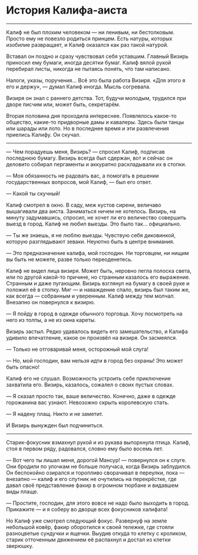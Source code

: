 # История Калифа-аиста

* * *

Калиф не был плохим человеком — ни ленивым, ни бестолковым. Просто ему не повезло родиться принцем. Есть натуры, которых изобилие развращает, и Калиф оказался как раз такой натурой.

Вставал он поздно и сразу чувствовал себя уставшим. Главный Визирь приносил ему бумаги, иногда десятки бумаг. Калиф вялой рукой перебирал листы, никогда не пытаясь понять, что там написано.

Налоги, указы, поручения... Всё это была работа Визиря. «Для этого я его и держу», — думал Калиф иногда. Мысль согревала.

Визиря он знал с раннего детства. Тот, будучи молодым, трудился при дворе писчим или, может быть, секретарём.

Вторая половина дня проходила интереснее. Появлялось какое-то общество, какие-то придворные дамы и кавалеры. Здесь были танцы или шарады или лото. Но в последнее время и эти развлечения приелись Калифу. Он скучал.

* * *

— Чем порадуешь меня, Визирь? — спросил Калиф, подписав последнюю бумагу. Визирь всегда был сдержан, вот и сейчас он деловито собирал пергаменты и аккуратно раскладывали их в стопки.

— Моя обязанность не радовать вас, а помогать в решении государственных вопросов, мой Калиф, — был его ответ.

— Какой ты скучный!

Калиф смотрел в окно. В саду, меж кустов сирени, величаво вышагивали два аиста. Заниматься ничем не хотелось. Визирь, на минуту задумавшись, спросил, не хочет ли его величество совершить выезд в город. Калиф не любил выезды. Это было так... официально.

— Ты же знаешь, я не люблю выезды. Чувствую себя диковинкой, которую разглядывают зеваки. Неуютно быть в центре внимания.

— Это предназначение калифа, мой господин. Ни торговцем, ни нищим вы быть не можете, разве только переоденетесь.

Калиф не видел лица визиря. Может быть, неровно легла полоска света, или по другой какой-то причине, но странным казалось его выражение. Странным и даже пугающим. Визирь взглянул на бумагу в своей руке и положил её в стопку. Миг — и наваждение спало, визирь был таким же, как всегда — собранным и уверенным. Калиф между тем молчал. Внезапно он повернулся к визирю.

— Я пойду в город в одежде обычного торговца. Хочу посмотреть на него из толпы, а не из окна кареты.

Визирь застыл. Редко удавалось видеть его замешательство, и Калифа удивило впечатление, какое он произвёл на визиря. Он засмеялся.

— Только не отговаривай меня, осторожный мой слуга!

— Но, мой господин, вам нельзя идти в город без охраны! Это может быть опасно!

Калиф его не слушал. Возможность устроить себе приключение захватила его. Визирь, казалось, сожалел о своих пустых словах.

— Я сказал просто так, ваше величество. Конечно, даже в одежде горожанина вас узнают. Невозожно скрыть королевскую стать.

— Я надену плащ. Никто и не заметит.

И Визирь вынужден был подчиниться.

* * *

Старик-фокусник взмахнул рукой и из рукава выпорхнула птица. Калиф, стоя в первом ряду, радовался, словно ему было восемь лет.

— Вот чего ты лишал меня, дорогой Мансур! — повернулся он к слуге. Они бродили по улочкам не больше получаса, когда Визирь заблудился. Он беспокойно озирался и торопливо сворачивал в переулки, пока — внезапно — калиф и его спутник не очутились на перекрёстке, где давал своё представление факир в огромном тюрбане и видавшем виды плаще.

— Простите, господин, для этого вовсе не надо было выходить в город. Прикажите — и я соберу во дворце всех фокусников халифата!

Но Калиф уже смотрел следующий фокус. Развернуф на земле небольшой ковёр, факир оборотился к своей тележке, где стояли разноцветые сундучки и ящечки. Выудив откуда то клетку с кроликом, старик отточенным движением её распахнул и достал из клетки зверюшку.
